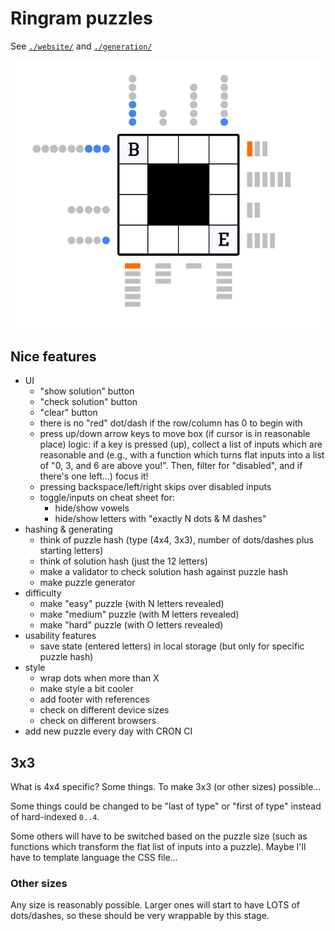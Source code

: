 # Ringram puzzles

See [`./website/`](./website/) and [`./generation/`](./generation/)

![Image of ringram puzzle, showing a grid of characters, surrounded in dots and dashes](images/ringram.png)

## Nice features

- UI
  - "show solution" button
  - "check solution" button
  - "clear" button
  - there is no "red" dot/dash if the row/column has 0 to begin with
  - press up/down arrow keys to move box (if cursor is in reasonable place)
      logic: if a key is pressed (up), collect a list of inputs which are reasonable and (e.g., with a function which turns flat inputs into a list of "0, 3, and 6 are above you!". Then, filter for "disabled", and if there's one left...) focus it!
  - pressing backspace/left/right skips over disabled inputs
  - toggle/inputs on cheat sheet for:
    - hide/show vowels
    - hide/show letters with "exactly N dots & M dashes"
- hashing & generating
  - think of puzzle hash (type (4x4, 3x3), number of dots/dashes plus starting letters)
  - think of solution hash (just the 12 letters)
  - make a validator to check solution hash against puzzle hash
  - make puzzle generator
- difficulty
  - make "easy" puzzle (with N letters revealed)
  - make "medium" puzzle (with M letters revealed)
  - make "hard" puzzle (with O letters revealed)
- usability features
  - save state (entered letters) in local storage (but only for specific puzzle hash)
- style
  - wrap dots when more than X
  - make style a bit cooler
  - add footer with references
  - check on different device sizes
  - check on different browsers
- add new puzzle every day with CRON CI

## 3x3

What is 4x4 specific? Some things. To make 3x3 (or other sizes) possible...

Some things could be changed to be "last of type" or "first of type" instead of hard-indexed `0..4`.

Some others will have to be switched based on the puzzle size (such as functions which transform the flat list of inputs into a puzzle). Maybe I'll have to template language the CSS file...

### Other sizes

Any size is reasonably possible. Larger ones will start to have LOTS of dots/dashes, so these should be very wrappable by this stage.
